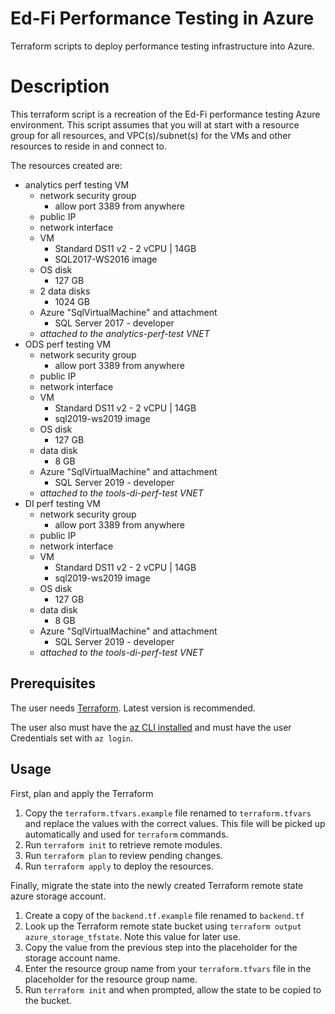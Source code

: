 # Ed-Fi Performance Testing in Azure

Terraform scripts to deploy performance testing infrastructure into Azure.

# Description

This terraform script is a recreation of the Ed-Fi performance testing Azure environment. This script assumes that you will at start with a resource group for all resources, and VPC(s)/subnet(s) for the VMs and other resources to reside in and connect to.

The resources created are:

- analytics perf testing VM
  - network security group
    - allow port 3389 from anywhere
  - public IP
  - network interface
  - VM
    - Standard DS11 v2 - 2 vCPU | 14GB
    - SQL2017-WS2016 image
  - OS disk
    - 127 GB
  - 2 data disks
    - 1024 GB
  - Azure "SqlVirtualMachine" and attachment
    - SQL Server 2017 - developer
  - *attached to the analytics-perf-test VNET*
- ODS perf testing VM
  - network security group
    - allow port 3389 from anywhere
  - public IP
  - network interface
  - VM
    - Standard DS11 v2 - 2 vCPU | 14GB
    - sql2019-ws2019 image
  - OS disk
    - 127 GB
  - data disk
    - 8 GB
  - Azure "SqlVirtualMachine" and attachment
    - SQL Server 2019 - developer
  - *attached to the tools-di-perf-test VNET*
- DI perf testing VM
  - network security group
    - allow port 3389 from anywhere
  - public IP
  - network interface
  - VM
    - Standard DS11 v2 - 2 vCPU | 14GB
    - sql2019-ws2019 image
  - OS disk
    - 127 GB
  - data disk
    - 8 GB
  - Azure "SqlVirtualMachine" and attachment
    - SQL Server 2019 - developer
  - *attached to the tools-di-perf-test VNET*

## Prerequisites

The user needs [Terraform](https://www.terraform.io/downloads). Latest version is recommended.

The user also must have the [az CLI installed](https://learn.microsoft.com/en-us/cli/azure/install-azure-cli) and must have the user Credentials set with `az login`.

## Usage

First, plan and apply the Terraform

1. Copy the `terraform.tfvars.example` file renamed to `terraform.tfvars` and replace the values with the correct values. This file will be picked up automatically and used for `terraform` commands.
2. Run `terraform init` to retrieve remote modules.
3. Run `terraform plan` to review pending changes.
4. Run `terraform apply` to deploy the resources.

Finally, migrate the state into the newly created Terraform remote state azure storage account.

1. Create a copy of the `backend.tf.example` file renamed to `backend.tf`
2. Look up the Terraform remote state bucket using `terraform output azure_storage_tfstate`. Note this value for later use.
3. Copy the value from the previous step into the placeholder for the storage account name.
4. Enter the resource group name from your `terraform.tfvars` file in the placeholder for the resource group name.
5. Run `terraform init` and when prompted, allow the state to be copied to the bucket.
